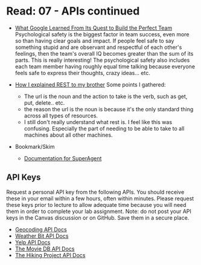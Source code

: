 # Read: 07 - APIs continued

* [What Google Learned From Its Quest to Build the Perfect Team](https://www.nytimes.com/2016/02/28/magazine/what-google-learned-from-its-quest-to-build-the-perfect-team.html)
Psychological safety is the biggest factor in team success, even more so than having clear goals and impact. If people feel safe to say something stupid and are observant and respectful of each other's feelings, then the team's overall IQ becomes greater than the sum of its parts. This is really interesting! The psychological safety also includes each team member having roughly equal time talking because everyone feels safe to express their thoughts, crazy ideas... etc.

* [How I explained REST to my brother](https://gist.github.com/brookr/5977550)
Some points I gathered:
  * The url is the noun and the action to take is the verb, such as get, put, delete.. etc.
  * the reason the url is the noun is because it's the only standard thing across all types of resources.
  * I still don't really understand what rest is. I feel like this was confusing. Especially the part of needing to be able to take to all machines about all other machines.

* Bookmark/Skim
  * [Documentation for SuperAgent](https://visionmedia.github.io/superagent/)

## API Keys

Request a personal API key from the following APIs. You should receive these in your email within a few hours, often within minutes. Please request these keys prior to lecture to allow adequate time because you will need them in order to complete your lab assignment. Note: do not post your API keys in the Canvas discussion or on GitHub. Save them in a secure place.

* [Geocoding API Docs](https://locationiq.com/)
* [Weather Bit API Docs](https://www.weatherbit.io/)
* [Yelp API Docs](https://www.yelp.com/developers/documentation/v3/business_search)
* [The Movie DB API Docs](https://developers.themoviedb.org/3/getting-started/introduction)
* [The Hiking Project API Docs](https://www.hikingproject.com/data)
